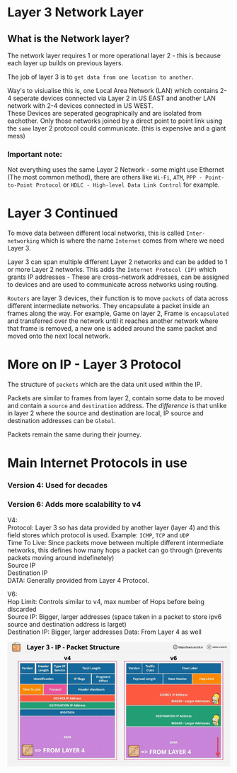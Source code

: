 # Layer 3 Network Layer

## What is the Network layer?
The network layer requires 1 or more operational layer 2 - this is because each layer up builds on previous layers. <br>

The job of layer 3 is to `get data from one location to another`. <br>

Way's to visiualise this is, one Local Area Network (LAN) which contains 2-4 seperate devices connected via Layer 2 in US EAST and another LAN network with 2-4 devices connected in US WEST. <br>
These Devices are seperated geographically and are isolated from eachother. Only those networks joined by a direct point to point link using the `same` layer 2 protocol could communicate. (this is expensive and a giant mess) <br>

### Important note:

Not everything uses the same Layer 2 Network - some might use Ethernet (The most common method), there are others like `Wi-Fi`, `ATM`, `PPP - Point-to-Point Protocol` or `HDLC - High-level Data Link Control` for example. <br>

# Layer 3 Continued

To move data between different local networks, this is called `Inter-networking` which is where the name `Internet` comes from where we need Layer 3. <br>

Layer 3 can span multiple different Layer 2 networks and can be added to 1 or more Layer 2 networks. This adds the `Internet Protocol (IP)` which grants IP addresses - These are cross-network addresses, can be assigned to devices and are used to communicate across networks using routing. <br>

`Routers` are layer 3 devices, their function is to move `packets` of data across different intermediate networks. They encapsulate a packet inside an frames along the way. For example, Game on layer 2, Frame is `encapsulated` and transferred over the network until it reaches another network where that frame is removed, a new one is added around the same packet and moved onto the next local network. <br>

 # More on IP - Layer 3 Protocol

 The structure of `packets` which are the data unit used within the IP. <br>

 Packets are similar to frames from layer 2, contain some data to be moved and contain a `source` and `destination` address. The *difference* is that unlike in layer 2 where the source and destination are local, IP source and destination addresses can be `Global`.  <br>

 Packets remain the same during their journey. 

 # Main Internet Protocols in use

 ### Version 4: Used for decades 
 ### Version 6: Adds more scalability to v4

V4: <br>
Protocol: Layer 3 so has data provided by another layer (layer 4) and this field stores which protocol is used. Example: `ICMP`, `TCP` and `UDP` <br>
Time To Live: Since packets move between multiple different intermediate networks, this defines how many hops a packet can go through (prevents packets moving around indefinetely) <br>
Source IP <br>
Destination IP <br>
DATA: Generally provided from Layer 4 Protocol. <br>

V6: <br>
Hop Limit: Controls similar to v4, max number of Hops before being discarded <br>
Source IP: Bigger, larger addresses (space taken in a packet to store ipv6 source and destination address is larget) <br>
Destination IP: Bigger, larger addresses 
Data: From Layer 4 as well

![alt text](Layer4_OSI.png)